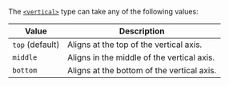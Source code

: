 The [`<vertical>`](/css_types/vertical) type can take any of the following values:

| Value           | Description                                |
| --------------- | ------------------------------------------ |
| `top` (default) | Aligns at the top of the vertical axis.    |
| `middle`        | Aligns in the middle of the vertical axis. |
| `bottom`        | Aligns at the bottom of the vertical axis. |

